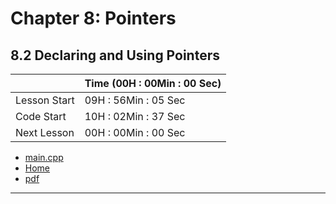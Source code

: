 # Chapter 8: Pointers
## 8.2 Declaring and Using Pointers
||Time (00H : 00Min : 00 Sec)|
|-|-|
 |Lesson Start           | 09H : 56Min : 05 Sec |  
 |Code Start             | 10H : 02Min : 37 Sec |  
 |Next Lesson            | 00H : 00Min : 00 Sec | 
* [main.cpp](./main.cpp)
* [Home](/README.md)
* [pdf](./8.2-declaring%26-using-pointers.pdf)

---

